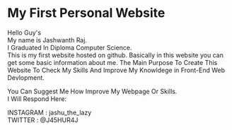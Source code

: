 # My First Personal Website

Hello Guy's<br>
My name is Jashwanth Raj.<br>
I Graduated In Diploma Computer Science.<br>
This is my first website hosted on github. Basically in this website you can get some basic information about me.
The Main Purpose To Create This Website To Check My Skills And Improve My Knowldege in Front-End Web Devlopment.

You Can Suggest Me How Improve My Webpage Or Skills.<br>
I Will Respond Here:

INSTAGRAM : jashu_the_lazy <br>
TWITTER   : @J45HUR4J
